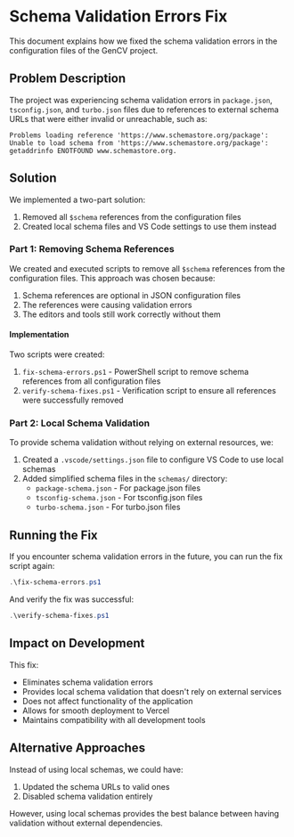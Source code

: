 # Schema Validation Errors Fix

This document explains how we fixed the schema validation errors in the configuration files of the GenCV project.

## Problem Description

The project was experiencing schema validation errors in `package.json`, `tsconfig.json`, and `turbo.json` files due to references to external schema URLs that were either invalid or unreachable, such as:

```
Problems loading reference 'https://www.schemastore.org/package': Unable to load schema from 'https://www.schemastore.org/package': getaddrinfo ENOTFOUND www.schemastore.org.
```

## Solution

We implemented a two-part solution:

1. Removed all `$schema` references from the configuration files
2. Created local schema files and VS Code settings to use them instead

### Part 1: Removing Schema References

We created and executed scripts to remove all `$schema` references from the configuration files. This approach was chosen because:

1. Schema references are optional in JSON configuration files
2. The references were causing validation errors
3. The editors and tools still work correctly without them

#### Implementation

Two scripts were created:

1. `fix-schema-errors.ps1` - PowerShell script to remove schema references from all configuration files
2. `verify-schema-fixes.ps1` - Verification script to ensure all references were successfully removed

### Part 2: Local Schema Validation

To provide schema validation without relying on external resources, we:

1. Created a `.vscode/settings.json` file to configure VS Code to use local schemas
2. Added simplified schema files in the `schemas/` directory:
   - `package-schema.json` - For package.json files
   - `tsconfig-schema.json` - For tsconfig.json files
   - `turbo-schema.json` - For turbo.json files

## Running the Fix

If you encounter schema validation errors in the future, you can run the fix script again:

```powershell
.\fix-schema-errors.ps1
```

And verify the fix was successful:

```powershell
.\verify-schema-fixes.ps1
```

## Impact on Development

This fix:

- Eliminates schema validation errors
- Provides local schema validation that doesn't rely on external services
- Does not affect functionality of the application
- Allows for smooth deployment to Vercel
- Maintains compatibility with all development tools

## Alternative Approaches

Instead of using local schemas, we could have:

1. Updated the schema URLs to valid ones
2. Disabled schema validation entirely

However, using local schemas provides the best balance between having validation without external dependencies.
